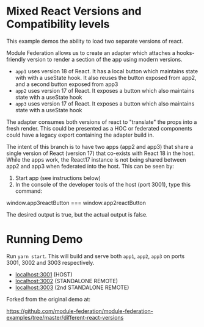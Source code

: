 # Mixed React Versions and Compatibility levels

This example demos the ability to load two separate versions of react.

Module Federation allows us to create an adapter which attaches a hooks-friendly version to render a section of the app using modern versions.

- `app1` uses version 18 of React.  It has a local button which maintains state with with a useState hook.  It also reuses the button exposed from app2, and a second button exposed from app3
- `app2` uses version 17 of React. It exposes a button which also maintains state with a useState hook
- `app3` uses version 17 of React. It exposes a button which also maintains state with a useState hook

The adapter consumes both versions of react to "translate" the props into a fresh render. This could be presented as a HOC or federated components could have a legacy export containing the adapter build in.

The intent of this branch is to have two apps (app2 and app3) that share a single version of React (version 17) that co-exists with React 18 in the host.  While the apps work, the React17 instance is not being shared between app2 and app3 when federated into the host.  This can be seen by:
1. Start app (see instructions below)
2. In the console of the developer tools of the host (port 3001), type this command:

window.app3reactButton === window.app2reactButton

The desired output is true, but the actual output is false.

# Running Demo

Run `yarn start`. This will build and serve both `app1`, `app2`, `app3` on ports 3001, 3002 and 3003 respectively.

- [localhost:3001](http://localhost:3001/) (HOST)
- [localhost:3002](http://localhost:3002/) (STANDALONE REMOTE)
- [localhost:3003](http://localhost:3003/) (2nd STANDALONE REMOTE)

Forked from the original demo at:

https://github.com/module-federation/module-federation-examples/tree/master/different-react-versions